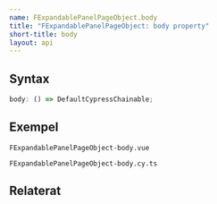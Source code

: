 ```yaml
---
name: FExpandablePanelPageObject.body
title: "FExpandablePanelPageObject: body property"
short-title: body
layout: api
---
```


## Syntax

```ts nocompile nolint
body: () => DefaultCypressChainable;
```

## Exempel

```import static
FExpandablePanelPageObject-body.vue
```

```import
FExpandablePanelPageObject-body.cy.ts
```

## Relaterat
